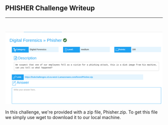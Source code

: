 ## PHISHER Challenge Writeup
---
<br>

![phisher](images/phisher.png)
<br>

In this challenge, we're provided with a zip file, Phisher.zip. To get this file we simply use wget to download it to our local machine.

